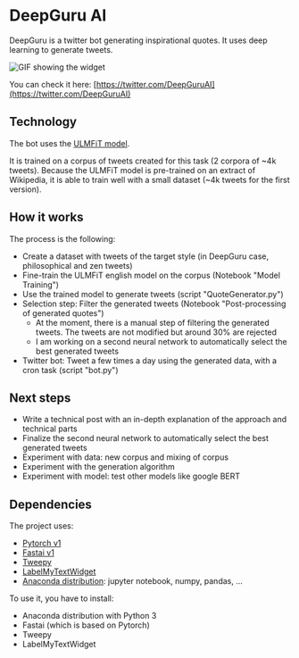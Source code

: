 # DeepGuru AI

DeepGuru is a twitter bot generating inspirational quotes. It uses deep learning to generate tweets.

![GIF showing the widget](https://github.com/tchambon/DeepGuru/blob/master/media/screenDeepGuru.jpg "DeepGuru picture")

You can check it here: [https://twitter.com/DeepGuruAI](https://twitter.com/DeepGuruAI)

## Technology

The bot uses the [ULMFiT model](https://arxiv.org/abs/1801.06146).

It is trained on a corpus of tweets created for this task (2 corpora of ~4k tweets).
Because the ULMFiT model is pre-trained on an extract of Wikipedia, it is able to train well with a small dataset (~4k tweets for the first version).

## How it works

The process is the following:

- Create a dataset with tweets of the target style (in DeepGuru case, philosophical and zen tweets)
- Fine-train the ULMFiT english model on the corpus (Notebook "Model Training")
- Use the trained model to generate tweets (script "QuoteGenerator.py")
- Selection step: Filter the generated tweets (Notebook "Post-processing of generated quotes")
    - At the moment, there is a manual step of filtering the generated tweets. The tweets are not modified but around 30% are rejected
    - I am working on a second neural network to automatically select the best generated tweets
- Twitter bot: Tweet a few times a day using the generated data, with a cron task (script "bot.py")

## Next steps

- Write a technical post with an  in-depth explanation of the approach and technical parts
- Finalize the second neural network to automatically select the best generated tweets
- Experiment with data: new corpus and mixing  of corpus
- Experiment with the generation algorithm
- Experiment with model: test other models like google BERT

## Dependencies

The project uses:

- [Pytorch v1](https://github.com/pytorch/pytorch)
- [Fastai v1](https://github.com/fastai/fastai)
- [Tweepy](https://github.com/tweepy/tweepy)
- [LabelMyTextWidget](https://github.com/tchambon/LabelMyTextWidget)
- [Anaconda distribution](https://www.anaconda.com/): jupyter notebook, numpy, pandas, ...

To use it, you have to install:

- Anaconda distribution with Python 3
- Fastai (which is based on Pytorch)
- Tweepy
- LabelMyTextWidget

